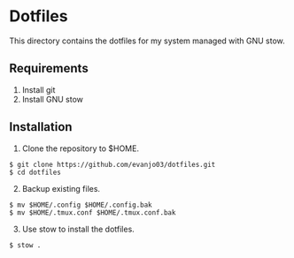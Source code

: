 # Dotfiles

This directory contains the dotfiles for my system managed with GNU stow.

## Requirements

1. Install git
2. Install GNU stow

## Installation

1. Clone the repository to $HOME.

```
$ git clone https://github.com/evanjo03/dotfiles.git
$ cd dotfiles
```

2. Backup existing files.

```
$ mv $HOME/.config $HOME/.config.bak
$ mv $HOME/.tmux.conf $HOME/.tmux.conf.bak
```

3. Use stow to install the dotfiles.

```
$ stow .
```

